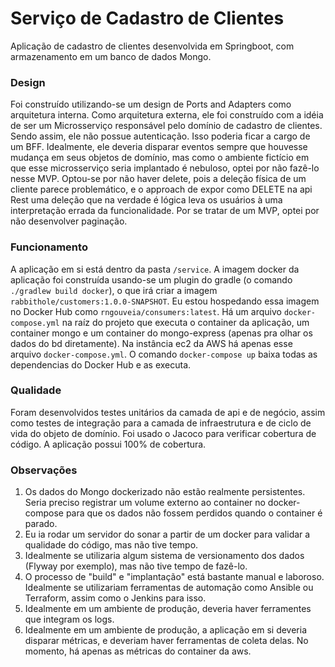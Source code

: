 
# Serviço de Cadastro de Clientes

Aplicação de cadastro de clientes desenvolvida em Springboot, com armazenamento em um banco de dados Mongo.

### Design

Foi construído utilizando-se um design de Ports and Adapters como arquitetura interna. Como arquitetura externa, ele foi construído com a idéia de ser um Microsserviço responsável pelo domínio de cadastro de clientes. 
Sendo assim, ele não possue autenticação. Isso poderia ficar a cargo de um BFF. Idealmente, ele deveria disparar eventos sempre que houvesse mudança em seus objetos de domínio, mas como o ambiente fictício em que esse microsserviço seria implantado é nebuloso, optei por não fazê-lo nesse MVP.
Optou-se por não haver delete, pois a deleção física de um cliente parece problemático, e o approach de expor como DELETE na api Rest uma deleção que na verdade é lógica leva os usuários à uma interpretação errada da funcionalidade.
Por se tratar de um MVP, optei por não desenvolver paginação.

### Funcionamento

A aplicação em si está dentro da pasta `/service`.
A imagem docker da aplicação foi construída usando-se um plugin do gradle (o comando `./gradlew build docker`), o que irá criar a imagem `rabbithole/customers:1.0.0-SNAPSHOT`.
Eu estou hospedando essa imagem no Docker Hub como `rngouveia/consumers:latest`.
Há um arquivo `docker-compose.yml` na raíz do projeto que executa o container da aplicação, um container mongo e um container do mongo-express (apenas pra olhar os dados do bd diretamente).
Na instância ec2 da AWS há apenas esse arquivo `docker-compose.yml`. O comando `docker-compose up` baixa todas as dependencias do Docker Hub e as executa.

### Qualidade

Foram desenvolvidos testes unitários da camada de api e de negócio, assim como testes de integração para a camada de infraestrutura e de ciclo de vida do objeto de domínio.
Foi usado o Jacoco para verificar cobertura de código. A aplicação possui 100% de cobertura.


### Observações
1. Os dados do Mongo dockerizado não estão realmente persistentes. Seria preciso registrar um volume externo ao container no docker-compose para que os dados não fossem perdidos quando o container é parado.
2. Eu ia rodar um servidor do sonar a partir de um docker para validar a qualidade do código, mas não tive tempo.
3. Idealmente se utilizaria algum sistema de versionamento dos dados (Flyway por exemplo), mas não tive tempo de fazê-lo. 
4. O processo de "build" e "implantação" está bastante manual e laboroso. Idealmente se utilizariam ferramentas de automação como Ansible ou Terraform, assim como o Jenkins para isso.
5. Idealmente em um ambiente de produção, deveria haver ferramentes que integram os logs.
6. Idealmente em um ambiente de produção, a aplicação em si deveria disparar métricas, e deveriam haver ferramentas de coleta delas. No momento, há apenas as métricas do container da aws.

